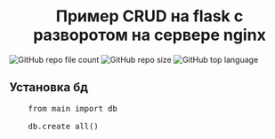 <h1 align="center">Пример CRUD на flask с разворотом на сервере nginx</h1>

![GitHub repo file count](https://img.shields.io/github/directory-file-count/Vivchy/flask_CRUD)
![GitHub repo size](https://img.shields.io/github/repo-size/vivchy/flask_CRUD)
![GitHub top language](https://img.shields.io/github/languages/top/Vivchy/flask_crud)

## Установка бд
<pre>
    from main import db

    db.create_all()
</pre>
